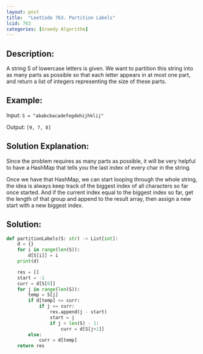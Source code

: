 ```yaml
---
layout: post
title:  "LeetCode 763. Partition Labels"
lcid: 763
categories: [Greedy Algorithm]
---
```

## Description:
A string S of lowercase letters is given. We want to partition this string into as many parts as possible so that each letter appears in at most one part, and return a list of integers representing the size of these parts.

## Example:
Input: `S = "ababcbacadefegdehijhklij"`

Output: `[9, 7, 8]`

## Solution Explanation:
Since the problem requires as many parts as possible, it will be very helpful to have a HashMap that tells you the last index of every char in the string. 

Once we have that HashMap, we can start looping through the whole string, the idea is always keep track of the biggest index of all characters so far once started. And if the current index equal to the biggest index so far, get the length of that group and append to the result array, then assign a new start with a new biggest index.

## Solution:
```python
def partitionLabels(S: str) -> List[int]:
    d = {}
    for i in range(len(S)):
        d[S[i]] = i
    print(d)

    res = []
    start = -1
    curr = d[S[0]]
    for j in range(len(S)):
        temp = S[j]
        if d[temp] <= curr:
            if j == curr:
                res.append(j - start)
                start = j
                if j < len(S) - 1:
                    curr = d[S[j+1]]
        else:
            curr = d[temp]
    return res
```
